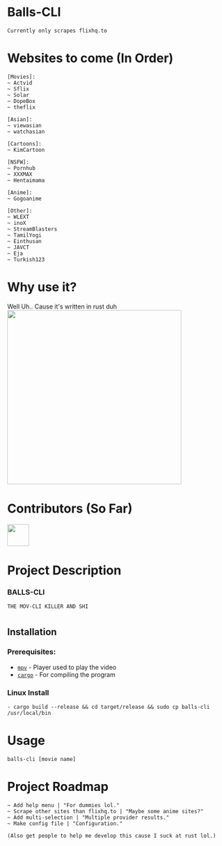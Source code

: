 # Balls-CLI
```Currently only scrapes flixhq.to```
# Websites to come (In Order)
```
[Movies]:
~ Actvid
~ Sflix
~ Solar
~ DopeBox
~ theflix

[Asian]:
~ viewasian
~ watchasian

[Cartoons]:
~ KimCartoon

[NSFW]:
~ Pornhub
~ XXXMAX
~ Hentaimama

[Anime]:
~ Gogoanime

[Other]:
~ WLEXT
~ inoX 
~ StreamBlasters 
~ TamilYogi 
~ Einthusan    
~ JAVCT 
~ Eja  
~ Turkish123
```

# Why use it?
Well Uh.. Cause it's written in rust duh
<img src="https://user-images.githubusercontent.com/96284645/216688776-c84e6a9b-ff0c-4112-a3bc-149df5d2da2f.jpeg" width=400>
</img>

# Contributors (So Far)

<div align="left">
<img src="https://tenor.com/view/crab-rave-twitch-dance-gif-14869574" width=50>
</img>
</div>

# Project Description
### BALLS-CLI
```THE MOV-CLI KILLER AND SHI```

#
## Installation
### Prerequisites:

- [`mpv`](https://mpv.io) - Player used to play the video
- [`cargo`](https://github.com/rust-lang/cargo) - For compiling the program


### Linux Install
```
- cargo build --release && cd target/release && sudo cp balls-cli /usr/local/bin
```

# Usage
```
balls-cli [movie name]
```

# Project Roadmap
```
~ Add help menu | "For dummies lol."
~ Scrape other sites than flixhq.to | "Maybe some anime sites?"
~ Add multi-selection | "Multiple provider results."
~ Make config file | "Configuration."

(Also get people to help me develop this cause I suck at rust lol.)
```
